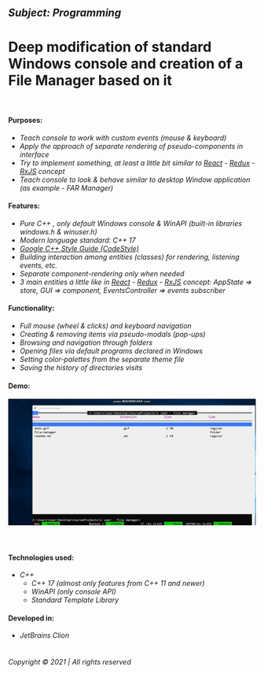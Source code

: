 ## _Subject: __Programming___

# Deep modification of standard Windows console and creation of a File Manager based on it

&nbsp;

#### Purposes:

* _Teach console to work with custom events (mouse & keyboard)_
* _Apply the approach of separate rendering of pseudo-components in interface_
* _Try to implement something, at least a little bit similar to [React](https://reactjs.org/)
        - [Redux](https://redux.js.org/) - [RxJS](https://rxjs.dev/) concept_
* _Teach console to look & behave similar to desktop Window application (as example - FAR Manager)_

#### Features:

* _Pure C++ , only default Windows console & WinAPI (built-in libraries windows.h & winuser.h)_
* _Modern language standard: C++ 17_
* _[Google C++ Style Guide (CodeStyle)](https://google.github.io/styleguide/cppguide.html)_
* _Building interaction among entities (classes) for rendering, listening events, etc._
* _Separate component-rendering only when needed_
* _3 main entities a little like in [React](https://reactjs.org/) - [Redux](https://redux.js.org/) - [RxJS](https://rxjs.dev/) concept: AppState => store, GUI => component, EventsController => events subscriber_

#### Functionality:

* _Full mouse (wheel & clicks) and keyboard navigation_
* _Creating & removing items via pseudo-modals (pop-ups)_
* _Browsing and navigation through folders_
* _Opening files via default programs declared in Windows_
* _Setting color-palettes from the separate theme file_
* _Saving the history of directories visits_

#### Demo:

![alt text](demo.gif "Demonstration")
&nbsp;  
&nbsp;

#### Technologies used:

* _C++_
    * _C++ 17 (almost only features from C++ 11 and newer)_
    * _WinAPI (only console API)_
    * _Standard Template Library_

#### Developed in:

* _JetBrains Clion_
  &nbsp;  
  &nbsp;

###### _Copyright © 2021 | All rights reserved_
